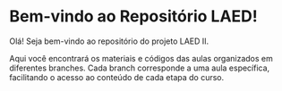 # Bem-vindo ao Repositório LAED!

Olá! Seja bem-vindo ao repositório do projeto LAED II.

Aqui você encontrará os materiais e códigos das aulas organizados em diferentes branches. Cada branch corresponde a uma aula específica, facilitando o acesso ao conteúdo de cada etapa do curso.